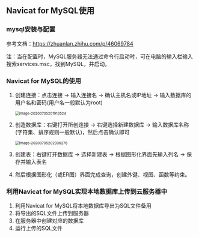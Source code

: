## Navicat for MySQL使用

### mysql安装与配置

参考文档：https://zhuanlan.zhihu.com/p/46069784

注：当在配置时，MySQL服务器无法通过命令行启动时，可在电脑的输入栏输入搜索services.msc，找到MySQL，并启动。

### Navicat for MySQL的使用

1. 创建连接：点击连接  ->  输入连接名  ->  确认主机名或IP地址  ->  输入数据库的用户名和密码(用户名一般默认为root)

   <img src="C:\Users\20180\AppData\Roaming\Typora\typora-user-images\image-20200705201913524.png" alt="image-20200705201913524" style="zoom: 67%;" />

2. 创造数据库：右键打开所创连接  ->  右键选择新建数据库  ->  输入数据库名称(字符集、排序规则一般默认)，然后点击确认即可

   <img src="C:\Users\20180\AppData\Roaming\Typora\typora-user-images\image-20200705202336276.png" alt="image-20200705202336276" style="zoom:67%;" />

3. 创建表：右键打开数据库  ->  选择新建表  ->  根据图形化界面先输入列名  ->  保存并输入表名

4. 然后根据图形化（或ER图）界面完成查询，创建外键、视图、函数等约束。

### 利用Navicat for MySQL实现本地数据库上传到云服务器中

1. 利用Navicat for MySQL将本地数据库导出为SQL文件备用
2. 将导出的SQL文件上传到服务器
3. 在服务器中创建对应的数据库
4. 运行上传的SQL文件